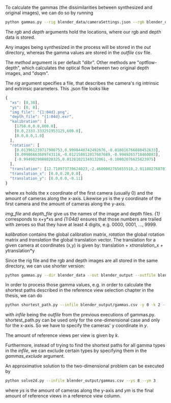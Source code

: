 To calculate the gammas (the dissimilarities between synthesized and original images), we can do so by running

```bash
python gammas.py --rig blender_data/cameraSettings.json --rgb blender_data --depth blender_data --out blender_output --outfile blender_output/gammas.csv --method dibr
```
The *rgb* and *depth* arguments hold the locations, where our rgb and depth data is stored.

Any images being synthesized in the process will be stored in the *out* directory, whereas the gamma values are stored in the *outfile* csv file.

The *method* argument is per default "dibr". Other methods are "optflow-depth", which calculates the optical flow between two original depth images, and "dsqm".

The *rig* argument specifies a file, that describes the camera's rig intrinsic and extrinsic parameters. This .json file looks like

```javascript
{
  "xs": [0,30],
  "ys": [0, 8],
  "img_file": "{1:04d}.png",
  "depth_file": "{1:04d}.exr",
  "kalibration": [
    [1750.0,0.0,800.0],
    [0.0,2333.333251953125,600.0],
    [0.0,0.0,1.0]
  ],
  "rotation": [
    [0.013961239717900753,0.9998440742492676,-0.010816766880452633],
    [0.09986663609743118,-0.012158012017607689,-0.9949265718460083],
    [-0.9949029088020325,0.01281021349132061,-0.10002076625823975]
  ],
  "translation": [12.710973739624023,-2.4600002765655518,2.9118027687072754],
  "translation_x": [0.0,0.20,0.0],
  "translation_y": [0.0,0.0,-0.11]
}
```

where *xs* holds the x coordinate of the first camera (usually 0) and the amount of cameras along the x-axis. Likewise *ys* is the y coordinate of the first camera and the amount of cameras along the y-axis.

*img_file* and *depth_file* give us the names of the image and depth files. *{1}* corresponds to x+y*xs and *{1:04d}* ensures that those numbers are trailed with zeroes so that they have at least 4 digits, e.g. 0000, 0001, ..., 9999.

*kalibration* contains the global calibration matrix, *rotation* the global rotation matrix and *translation* the global translation vector. The translation for a given camera at coordinates (x,y) is given by: translation + x*translation_x + y*translation*y

Since the rig file and the rgb and depth images are all stored in the same directory, we can use shorter version:

```bash
python gammas.py --dir blender_data --out blender_output --outfile blender_output/gammas.csv
```

In order to process those gamma values, e.g. in order to calculate the shortest paths described in the reference view selection chapter in the thesis, we can do

```bash
python shortest_path.py --infile blender_output/gammas.csv -y 0 -k 2 --gammas_exclude dsqm
```

with *infile* being the *outfile* from the previous executions of gammas.py. shortest_path.py can be used only for the one-dimensional case and only for the x-axis. So we have to specify the cameras' y coordinate in *y*.

The amount of reference views per view is given by *k*.

Furthermore, instead of trying to find the shortest paths for all gamma types in the *infile*, we can exclude certain types by specifying them in the *gammas_exclude* argument.

An approximative solution to the two-dimensional problem can be executed by

```bash
python solve2d.py --infile blender_output/gammas.csv --ys 8 --ym 3
```

where *ys* is the amount of cameras along the y-axis and *ym* is the final amount of reference views in a reference view column.